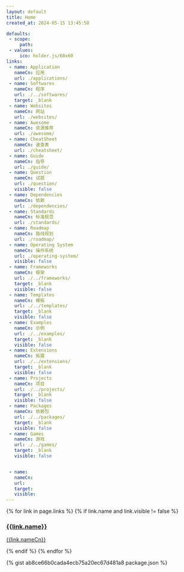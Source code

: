 ```yaml
---
layout: default
title: Home
created_at: 2024-05-15 13:45:58

defaults:
 - scope:
     path:
 - values:
     ico: holder.js/60x60 
links:
 - name: Application
   nameCn: 应用
   url: ./applications/
 - name: Softwares
   nameCn: 程序
   url: ./../softwares/
   target: _blank
 - name: Websites
   nameCn: 网站
   url: ./websites/
 - name: Awesome
   nameCn: 资源推荐
   url: ./awesome/
 - name: CheatSheet
   nameCn: 速查表
   url: ./cheatsheet/
 - name: Guide
   nameCn: 指导
   url: ./guide/
 - name: Question
   nameCn: 试题
   url: ./question/
   visible: false
 - name: Dependencies
   nameCn: 依赖
   url: ./dependencies/
 - name: Standards
   nameCn: 标准规范
   url: ./standards/
 - name: Roadmap
   nameCn: 路线规划
   url: ./roadmap/
 - name: Operating System
   nameCn: 操作系统
   url: ./operating-system/
   visible: false
 - name: Frameworks
   nameCn: 框架
   url: ./../frameworks/
   target: _blank
   visible: false
 - name: Templates
   nameCn: 模板
   url: ./../templates/
   target: _blank
   visible: false
 - name: Examples
   nameCn: 示例
   url: ./../examples/
   target: _blank
   visible: false 
 - name: Extensions
   nameCn: 拓展
   url: ./../extensions/
   target: _blank
   visible: false  
 - name: Projects
   nameCn: 项目
   url: ./../projects/
   target: _blank
   visible: false   
 - name: Packages
   nameCn: 依赖包
   url: ./../packages/
   target: _blank
   visible: false   
 - name: Games
   nameCn: 游戏
   url: ./../games/
   target: _blank
   visible: false


 - name: 
   nameCn: 
   url: 
   target: 
   visible: 
---
```


<!-- - [Applications](./applications/): 应用
- [Awesome](./awesome/): 资源列表
- [CheatSheet](./cheatsheet/): 速查表
- [Softwares](./softwares/): 程序
- [Websites](./websites/): 网站
- [SVG](./svg.md)
- [ICO](./ico.md)
- [Emoji](./emoji.md) -->
<style>
    .media>img{
        /* display:none; */
    }
</style>
<div class="container">
  <div class="row row-cols-1 row-cols-sm-2 row-cols-md-3">
    {% for link in page.links %}
      {% if link.name and link.visible != false %}
      <div class="col p-2">
          <a class="card" href="{{link.url}}" target="{{link.target}}">
              <div class="card-body p-3">
                  <div class="media">
                      <!-- <img src="holder.js/60x60" class="align-self-center mr-2" alt="..."> -->
                      <div class="media-body">
                          <h3 class="card-title mt-0">{{link.name}}</h3>
                          <p class="card-text mb-0">{{link.nameCn}}</p>
                      </div>
                  </div>
              </div>
          </a>
      </div>
      {% endif %}
    {% endfor %}
  </div>
</div>

{% gist ab8ce66b0cada4ecb75a20ec67d481a8 package.json %}
